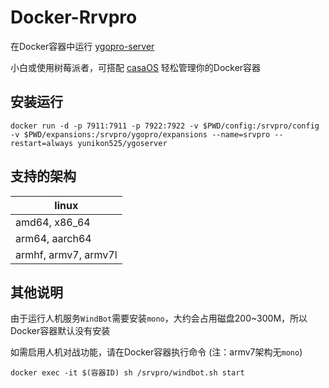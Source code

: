 # Docker-Rrvpro
在Docker容器中运行 [ygopro-server](https://github.com/mycard/srvpro)

小白或使用树莓派者，可搭配 [casaOS](https://casaos.zimaspace.com) 轻松管理你的Docker容器

## 安装运行
```
docker run -d -p 7911:7911 -p 7922:7922 -v $PWD/config:/srvpro/config -v $PWD/expansions:/srvpro/ygopro/expansions --name=srvpro --restart=always yunikon525/ygoserver
```

## 支持的架构
linux                |  
---------------------|
amd64, x86_64        |
arm64, aarch64       |
armhf, armv7, armv7l |

## 其他说明
由于运行人机服务`WindBot`需要安装`mono`，大约会占用磁盘200~300M，所以Docker容器默认没有安装

如需启用人机对战功能，请在Docker容器执行命令 (注：armv7架构无`mono`)
```
docker exec -it $(容器ID) sh /srvpro/windbot.sh start
```
